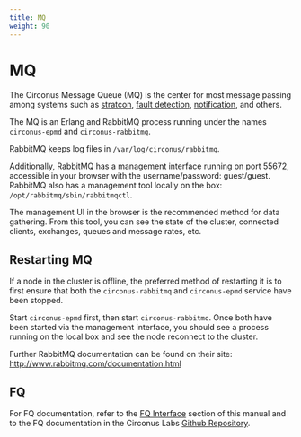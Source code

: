 ```yaml
---
title: MQ
weight: 90
---
```


# MQ

The Circonus Message Queue (MQ) is the center for most message passing among systems such as [stratcon](/circonus/on-premises/roles-services/stratcon), [fault detection](/circonus/on-premises/roles-services/fault-detection), [notification](/circonus/on-premises/roles-services/notifications), and others.

The MQ is an Erlang and RabbitMQ process running under the names `circonus-epmd` and `circonus-rabbitmq`.

RabbitMQ keeps log files in `/var/log/circonus/rabbitmq`.

Additionally, RabbitMQ has a management interface running on port 55672, accessible in your browser with the username/password: guest/guest. RabbitMQ also has a management tool locally on the box: `/opt/rabbitmq/sbin/rabbitmqctl`.

The management UI in the browser is the recommended method for data gathering.  From this tool, you can see the state of the cluster, connected clients, exchanges, queues and message rates, etc.

## Restarting MQ

If a node in the cluster is offline, the preferred method of restarting it is to first ensure that both the `circonus-rabbitmq` and `circonus-epmd` service have been stopped.

Start `circonus-epmd` first, then start `circonus-rabbitmq`.  Once both have been started via the management interface, you should see a process running on the local box and see the node reconnect to the cluster.

Further RabbitMQ documentation can be found on their site: http://www.rabbitmq.com/documentation.html

## FQ

For FQ documentation, refer to the [FQ Interface](/circonus/on-premises/fq-interface) section of this manual and to the FQ documentation in the Circonus Labs [Github Repository](https://github.com/circonus-labs/fq).
